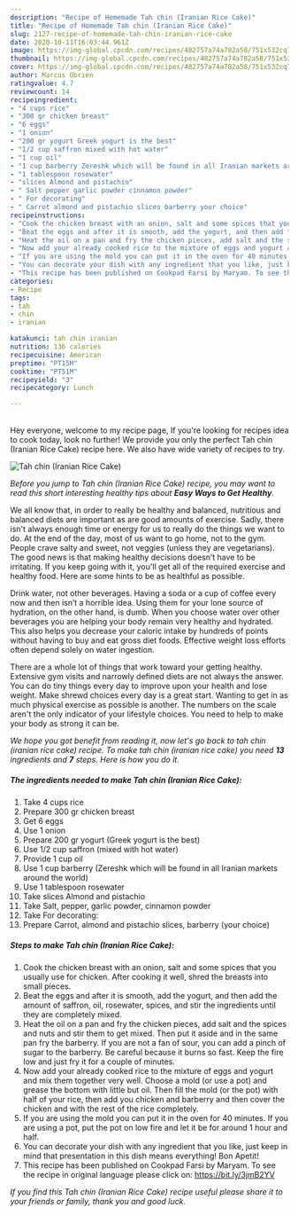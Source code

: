 ```yaml
---
description: "Recipe of Homemade Tah chin (Iranian Rice Cake)"
title: "Recipe of Homemade Tah chin (Iranian Rice Cake)"
slug: 2127-recipe-of-homemade-tah-chin-iranian-rice-cake
date: 2020-10-11T16:03:44.961Z
image: https://img-global.cpcdn.com/recipes/482757a74a782a58/751x532cq70/tah-chin-iranian-rice-cake-recipe-main-photo.jpg
thumbnail: https://img-global.cpcdn.com/recipes/482757a74a782a58/751x532cq70/tah-chin-iranian-rice-cake-recipe-main-photo.jpg
cover: https://img-global.cpcdn.com/recipes/482757a74a782a58/751x532cq70/tah-chin-iranian-rice-cake-recipe-main-photo.jpg
author: Marcus Obrien
ratingvalue: 4.7
reviewcount: 14
recipeingredient:
- "4 cups rice"
- "300 gr chicken breast"
- "6 eggs"
- "1 onion"
- "200 gr yogurt Greek yogurt is the best"
- "1/2 cup saffron mixed with hot water"
- "1 cup oil"
- "1 cup barberry Zereshk which will be found in all Iranian markets around the world"
- "1 tablespoon rosewater"
- "slices Almond and pistachio"
- " Salt pepper garlic powder cinnamon powder"
- " For decorating"
- " Carrot almond and pistachio slices barberry your choice"
recipeinstructions:
- "Cook the chicken breast with an onion, salt and some spices that you usually use for chicken. After cooking it well, shred the breasts into small pieces."
- "Beat the eggs and after it is smooth, add the yogurt, and then add the amount of saffron, oil, rosewater, spices, and stir the ingredients until they are completely mixed."
- "Heat the oil on a pan and fry the chicken pieces, add salt and the spices and nuts and stir them to get mixed. Then put it aside and in the same pan fry the barberry. If you are not a fan of sour, you can add a pinch of sugar to the barberry. Be careful because it burns so fast. Keep the fire low and just fry it for a couple of minutes."
- "Now add your already cooked rice to the mixture of eggs and yogurt and mix them together very well. Choose a mold (or use a pot) and grease the bottom with little but oil. Then fill the mold (or the pot) with half of your rice, then add you chicken and barberry and then cover the chicken and with the rest of the rice completely."
- "If you are using the mold you can put it in the oven for 40 minutes. If you are using a pot, put the pot on low fire and let it be for around 1 hour and half."
- "You can decorate your dish with any ingredient that you like, just keep in mind that presentation in this dish means everything! Bon Apetit!"
- "This recipe has been published on Cookpad Farsi by Maryam. To see the recipe in original language please click on: https://bit.ly/3jmB2YV"
categories:
- Recipe
tags:
- tah
- chin
- iranian

katakunci: tah chin iranian 
nutrition: 136 calories
recipecuisine: American
preptime: "PT15M"
cooktime: "PT51M"
recipeyield: "3"
recipecategory: Lunch

---
```

<br>
Hey everyone, welcome to my recipe page, If you're looking for recipes idea to cook today, look no further! We provide you only the perfect Tah chin (Iranian Rice Cake) recipe here. We also have wide variety of recipes to try.
<br>


![Tah chin (Iranian Rice Cake)](https://img-global.cpcdn.com/recipes/482757a74a782a58/751x532cq70/tah-chin-iranian-rice-cake-recipe-main-photo.jpg)

<i>Before you jump to Tah chin (Iranian Rice Cake) recipe, you may want to read this short interesting healthy tips about <strong>Easy Ways to Get Healthy</strong>.</i>

We all know that, in order to really be healthy and balanced, nutritious and balanced diets are important as are good amounts of exercise. Sadly, there isn't always enough time or energy for us to really do the things we want to do. At the end of the day, most of us want to go home, not to the gym. People crave salty and sweet, not veggies (unless they are vegetarians). The good news is that making healthy decisions doesn’t have to be irritating. If you keep going with it, you'll get all of the required exercise and healthy food. Here are some hints to be as healthful as possible.

Drink water, not other beverages. Having a soda or a cup of coffee every now and then isn’t a horrible idea. Using them for your lone source of hydration, on the other hand, is dumb. When you choose water over other beverages you are helping your body remain very healthy and hydrated. This also helps you decrease your caloric intake by hundreds of points without having to buy and eat gross diet foods. Effective weight loss efforts often depend solely on water ingestion.

There are a whole lot of things that work toward your getting healthy. Extensive gym visits and narrowly defined diets are not always the answer. You can do tiny things every day to improve upon your health and lose weight. Make shrewd choices every day is a great start. Wanting to get in as much physical exercise as possible is another. The numbers on the scale aren't the only indicator of your lifestyle choices. You need to help to make your body as strong it can be. 


<i>We hope you got benefit from reading it, now let's go back to tah chin (iranian rice cake) recipe. To make tah chin (iranian rice cake) you need <strong>13</strong> ingredients and <strong>7</strong> steps. Here is how you do it.
</i>

##### The ingredients needed to make Tah chin (Iranian Rice Cake):

1. Take 4 cups rice
1. Prepare 300 gr chicken breast
1. Get 6 eggs
1. Use 1 onion
1. Prepare 200 gr yogurt (Greek yogurt is the best)
1. Use 1/2 cup saffron (mixed with hot water)
1. Provide 1 cup oil
1. Use 1 cup barberry (Zereshk which will be found in all Iranian markets around the world)
1. Use 1 tablespoon rosewater
1. Take slices Almond and pistachio
1. Take  Salt, pepper, garlic powder, cinnamon powder
1. Take  For decorating:
1. Prepare  Carrot, almond and pistachio slices, barberry (your choice)


##### Steps to make Tah chin (Iranian Rice Cake):

1. Cook the chicken breast with an onion, salt and some spices that you usually use for chicken. After cooking it well, shred the breasts into small pieces.
1. Beat the eggs and after it is smooth, add the yogurt, and then add the amount of saffron, oil, rosewater, spices, and stir the ingredients until they are completely mixed.
1. Heat the oil on a pan and fry the chicken pieces, add salt and the spices and nuts and stir them to get mixed. Then put it aside and in the same pan fry the barberry. If you are not a fan of sour, you can add a pinch of sugar to the barberry. Be careful because it burns so fast. Keep the fire low and just fry it for a couple of minutes.
1. Now add your already cooked rice to the mixture of eggs and yogurt and mix them together very well. Choose a mold (or use a pot) and grease the bottom with little but oil. Then fill the mold (or the pot) with half of your rice, then add you chicken and barberry and then cover the chicken and with the rest of the rice completely.
1. If you are using the mold you can put it in the oven for 40 minutes. If you are using a pot, put the pot on low fire and let it be for around 1 hour and half.
1. You can decorate your dish with any ingredient that you like, just keep in mind that presentation in this dish means everything! Bon Apetit!
1. This recipe has been published on Cookpad Farsi by Maryam. To see the recipe in original language please click on: https://bit.ly/3jmB2YV


<i>If you find this Tah chin (Iranian Rice Cake) recipe useful please share it to your friends or family, thank you and good luck.</i>
